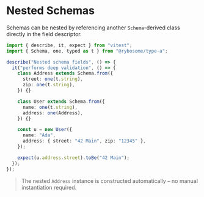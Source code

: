 # Nested Schemas

Schemas can be nested by referencing another `Schema`-derived class directly in
the field descriptor.

```ts test
import { describe, it, expect } from "vitest";
import { Schema, one, typed as t } from "@rybosome/type-a";

describe("Nested schema fields", () => {
  it("performs deep validation", () => {
    class Address extends Schema.from({
      street: one(t.string),
      zip: one(t.string),
    }) {}

    class User extends Schema.from({
      name: one(t.string),
      address: one(Address),
    }) {}

    const u = new User({
      name: "Ada",
      address: { street: "42 Main", zip: "12345" },
    });

    expect(u.address.street).toBe("42 Main");
  });
});
```

> The nested `Address` instance is constructed automatically – no manual
> instantiation required.
